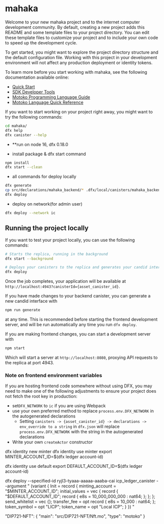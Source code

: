 # mahaka

Welcome to your new mahaka project and to the internet computer development community. By default, creating a new project adds this README and some template files to your project directory. You can edit these template files to customize your project and to include your own code to speed up the development cycle.

To get started, you might want to explore the project directory structure and the default configuration file. Working with this project in your development environment will not affect any production deployment or identity tokens.

To learn more before you start working with mahaka, see the following documentation available online:

- [Quick Start](https://internetcomputer.org/docs/current/developer-docs/setup/deploy-locally)
- [SDK Developer Tools](https://internetcomputer.org/docs/current/developer-docs/setup/install)
- [Motoko Programming Language Guide](https://internetcomputer.org/docs/current/motoko/main/motoko)
- [Motoko Language Quick Reference](https://internetcomputer.org/docs/current/motoko/main/language-manual)

If you want to start working on your project right away, you might want to try the following commands:

```bash
cd mahaka/
dfx help
dfx canister --help
```

- \*\*run on node 16, dfx 0.18.0

- install package & dfx start command

```bash
npm install
dfx start --clean
```

- all commands for deploy locally

```bash
dfx generate
cp src/declarations/mahaka_backend/* .dfx/local/canisters/mahaka_backend/
dfx deploy
```

- deploy on network(for admin user)

```bash
dfx deploy --network ic
```

## Running the project locally

If you want to test your project locally, you can use the following commands:

```bash
# Starts the replica, running in the background
dfx start --background

# Deploys your canisters to the replica and generates your candid interface
dfx deploy
```

Once the job completes, your application will be available at `http://localhost:4943?canisterId={asset_canister_id}`.

If you have made changes to your backend canister, you can generate a new candid interface with

```bash
npm run generate
```

at any time. This is recommended before starting the frontend development server, and will be run automatically any time you run `dfx deploy`.

If you are making frontend changes, you can start a development server with

```bash
npm start
```

Which will start a server at `http://localhost:8080`, proxying API requests to the replica at port 4943.

### Note on frontend environment variables

If you are hosting frontend code somewhere without using DFX, you may need to make one of the following adjustments to ensure your project does not fetch the root key in production:

- set`DFX_NETWORK` to `ic` if you are using Webpack
- use your own preferred method to replace `process.env.DFX_NETWORK` in the autogenerated declarations
  - Setting `canisters -> {asset_canister_id} -> declarations -> env_override to a string` in `dfx.json` will replace `process.env.DFX_NETWORK` with the string in the autogenerated declarations
- Write your own `createActor` constructor

dfx identity new minter
dfx identity use minter
export MINTER_ACCOUNT_ID=$(dfx ledger account-id)

dfx identity use default
export DEFAULT_ACCOUNT_ID=$(dfx ledger account-id)

dfx deploy --specified-id ryjl3-tyaaa-aaaaa-aaaba-cai icp_ledger_canister --argument "
(variant {
Init = record {
minting_account = \"$MINTER_ACCOUNT_ID\";
      initial_values = vec {
        record {
          \"$DEFAULT_ACCOUNT_ID\";
record {
e8s = 10_000_000_000 : nat64;
};
};
};
send_whitelist = vec {};
transfer_fee = opt record {
e8s = 10_000 : nat64;
};
token_symbol = opt \"LICP\";
token_name = opt \"Local ICP\";
}
})
"

"DIP721-NFT": {
"main": "src/DIP721-NFT/Nft.mo",
"type": "motoko"
}
